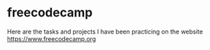 # freecodecamp
Here are the tasks and projects I have been practicing on the website https://www.freecodecamp.org
